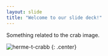 ```yaml
---
layout: slide
title: "Welcome to our slide deck!"
---
```


Something related to the crab image.

![herme-t-crabb](https://octodex.github.com/images/herme-t-crabb.png)
{: .center}
